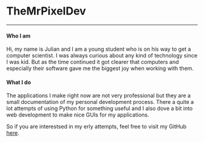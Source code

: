 # TheMrPixelDev
---
#### Who I am

Hi, my name is Julian and I am a young student who is on his way to get a computer scientist.
I was always curious about any kind of technology since I was kid. But as the time continued it got clearer that computers and especially their software gave me the biggest joy when working with them.

#### What I do

The applications I make right now are not very professional but they are a small documentation of my personal development process. There a quite a lot attempts of using Python for something useful and I also dove a bit into web development to make nice GUIs for my applications.

So if you are interestsed in my erly attempts, feel free to visit my GitHub [here](https://github.com/TheMrPixelDev).

